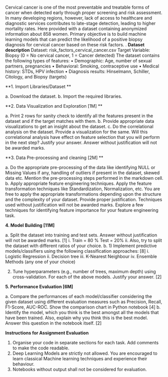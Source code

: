 Cervical cancer is one of the most preventable and treatable forms of cancer when detected early through proper screening and risk assessment. In many developing regions, however, lack of access to healthcare and diagnostic services contributes to late-stage detection, leading to higher mortality rates.
Here provided with a dataset containing anonymized information about 858 women. Primary objective is to build machine learning models that can predict the likelihood of a positive biopsy diagnosis for cervical cancer based on these risk factors.
. 
**Dataset description**
Dataset: risk_factors_cervical_cancer.csv
Target Variable: Biopsy (0 = No cervical cancer, 1 = Cancer detected)
The dataset contains the following types of features:
•	Demographic: Age, number of sexual partners, pregnancies
•	Behavioral: Smoking, contraceptive use
•	Medical history: STDs, HPV infection
•	Diagnosis results: Hinselmann, Schiller, Citology, and Biopsy (targets)

**1.	Import Libraries/Dataset **

a.	Download the dataset.
b.	Import the required libraries.

**2.	Data Visualization and Exploration [1M] **

a.	Print 2 rows for sanity check to identify all the features present in the dataset and if the target matches with them.
b.	Provide appropriate data visualizations to get an insight about the dataset. 
c.	Do the correlational analysis on the dataset. Provide a visualization for the same. Will this correlational analysis have effect on feature selection that you will perform in the next step? Justify your answer. Answer without justification will not be awarded marks.

**3.	Data Pre-processing and cleaning [2M] **

a.	Do the appropriate pre-processing of the data like identifying NULL or Missing Values if any, handling of outliers if present in the dataset, skewed data etc. Mention the pre-processing steps performed in the markdown cell. 
b.	Apply appropriate feature engineering techniques. Apply the feature transformation techniques like Standardization, Normalization, etc. You are free to apply the appropriate transformations depending upon the structure and the complexity of your dataset. Provide proper justification. Techniques used without justification will not be awarded marks. Explore a few techniques for identifying feature importance for your feature engineering task.

**4.	Model Building [11M]**

a.	Split the dataset into training and test sets. Answer without justification will not be awarded marks. [1]
i.	Train = 80 % Test = 20% 
ii.	Also, try to split the dataset with different ratios of your choice.
b.	1)	Implement predictive models/classifiers using the following classification approaches:    [8]
i.	Logistic Regression
ii.	Decision tree
iii.	K-Nearest Neighbour
iv.	Ensemble Methods (any one of your choice)

2)	Tune hyperparameters (e.g., number of trees, maximum depth) using cross-validation. For each of the above models. Justify your answer. [2]

**5.	Performance Evaluation [6M]**

a.	Compare the performances of each model/classifier considering the given dataset using different evaluation measures such as Precision, Recall, F1-Score, AUC-ROC. Show the comparison chart in Python notebook [4]
b.	Identify the model, which you think is the best amongst all the models that have been trained. Also, explain why you think this is the best model. Answer this question in the notebook itself.  [2]

**Instructions for Assignment Evaluation**
1.	Organise your code in separate sections for each task. Add comments to make the code readable.
2.	Deep Learning Models are strictly not allowed. You are encouraged to learn classical Machine learning techniques and experience their behaviour.
3.	Notebooks without output shall not be considered for evaluation.

